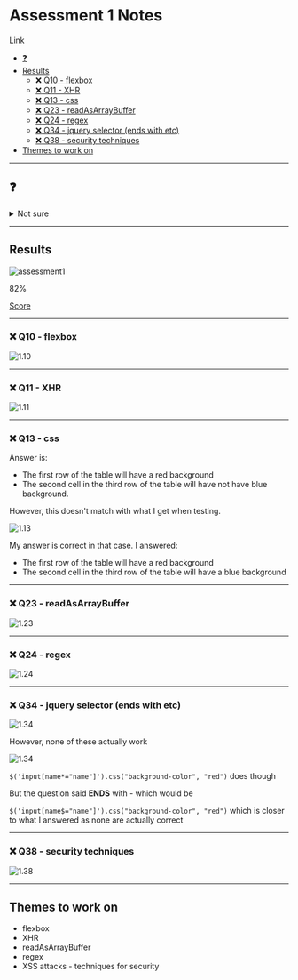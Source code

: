 # Assessment 1 Notes <!-- omit in toc -->

[Link](https://docs.google.com/forms/d/e/1FAIpQLSfvthkRSKKGWKTq84Q-xWpkdVVmVS5J-vbhM7asXkit29Wdqg/viewform)

- [❓](#%E2%9D%93)
- [Results](#Results)
  - [:x: Q10 - flexbox](#x-Q10---flexbox)
  - [:x: Q11 - XHR](#x-Q11---XHR)
  - [:x: Q13 - css](#x-Q13---css)
  - [:x: Q23 - readAsArrayBuffer](#x-Q23---readAsArrayBuffer)
  - [:x: Q24 - regex](#x-Q24---regex)
  - [:x: Q34 - jquery selector (ends with etc)](#x-Q34---jquery-selector-ends-with-etc)
  - [:x: Q38 - security techniques](#x-Q38---security-techniques)
- [Themes to work on](#Themes-to-work-on)

---

## ❓

<details><summary>Not sure</summary>

- 2
- 7
- 9 - nth is 1 based, eq is 0 based
- 10
- 17
- 24 - regex
- 26
- 29
- 32 - multiple possible answers (b and d) (I chose b)
- 34 - typo? `$("input[name$='name']").css('background-color', 'red')`
- 38
- 39
- 40 - typo? missing `()` at end of line 3???
  
</details>

---

## Results

![assessment1](../../images/assessment1-score.png)

82%

[Score](https://docs.google.com/forms/d/e/1FAIpQLSfvthkRSKKGWKTq84Q-xWpkdVVmVS5J-vbhM7asXkit29Wdqg/viewscore?viewscore=AE0zAgCj2lZSTNdDPN5Gipta0GhJvOhvofFNwm2Td9c0g4DcqvQa3mAZemjyIcAwlwK5yRw)

---

### :x: Q10 - flexbox

![1.10](../../images/1-10.png)

---

### :x: Q11 - XHR

![1.11](../../images/1-11.png)

---

### :x: Q13 - css

Answer is:
- The first row of the table will have a red background
- The second cell in the third row of the table will have not have blue background.

However, this doesn't match with what I get when testing.

![1.13](../../images/1-13-testing.png)

My answer is correct in that case.  I answered:

- The first row of the table will have a red background
- The second cell in the third row of the table will have a blue background

---

### :x: Q23 - readAsArrayBuffer

![1.23](../../images/1-23.png)

---

### :x: Q24 - regex

![1.24](../../images/1-24.png)

---

### :x: Q34 - jquery selector (ends with etc)

![1.34](../../images/1-34.png)

However, none of these actually work

![1.34](../../images/1-34-testing.png)

`$('input[name*="name"]').css("background-color", "red")` does though

But the question said **ENDS** with - which would be

`$('input[name$="name"]').css("background-color", "red")` which is closer to what I answered as none are actually correct

---

### :x: Q38 - security techniques

![1.38](../../images/1-38.png)

---

## Themes to work on

- flexbox
- XHR
- readAsArrayBuffer
- regex
- XSS attacks - techniques for security
